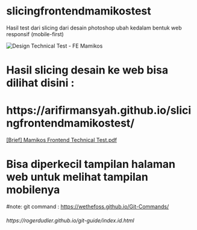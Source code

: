 # slicingfrontendmamikostest
Hasil test dari slicing dari desain photoshop ubah kedalam bentuk web responsif (mobile-first)

![Design  Technical Test - FE Mamikos](https://user-images.githubusercontent.com/36336485/175757308-a870463a-579f-486d-af8f-3d077624c497.png)

# Hasil slicing desain ke web bisa dilihat disini :
<h1>https://arifirmansyah.github.io/slicingfrontendmamikostest/</h1>

[[Brief] Mamikos Frontend Technical Test.pdf](https://github.com/arifirmansyah/slicingfrontendmamikostest/files/8983831/Brief.Mamikos.Frontend.Technical.Test.pdf)

# Bisa diperkecil tampilan halaman web untuk melihat tampilan mobilenya

#note:
git command : https://wethefoss.github.io/Git-Commands/
<h6>https://rogerdudler.github.io/git-guide/index.id.html</h6>
